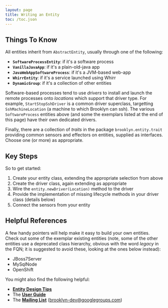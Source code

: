 ```yaml
---
layout: page
title: Writing an Entity
toc: /toc.json
---
```



## Things To Know

All entities inherit from `AbstractEntity`, 
usually through one of the following:

* **`SoftwareProcessEntity`**:  if it's a software process
* **`VanillaJavaApp`**:  if it's a plain-old-java app
* **`JavaWebAppSoftwareProcess`**:  if it's a JVM-based web-app
* **`WhirrEntity`**:  if it's a service launched using Whirr
* **`DynamicGroup`**:  if it's a collection of other entities

Software-based processes tend to use *drivers* to install and
launch the remote processes onto *locations* which support that driver type.
For example, `StartStopSshDriver` is a common driver superclass,
targetting `SshMachineLocation` (a machine to which Brooklyn can ssh).
The various `SoftwareProcess` entities above (and some the exemplars 
listed at the end of this page) have their own dedicated drivers.

Finally, there are a collection of *traits* 
in the package ``brooklyn.entity.trait`` providing common
sensors and effectors on entities, supplied as interfaces.
Choose one (or more) as appropriate.



## Key Steps

So to get started:

1. Create your entity class, extending the appropriate selection from above
2. Create the driver class, again extending as appropriate
3. Wire the `entity.newDriver(Location)` method to the driver 
4. Provide the implementation of missing lifecycle methods in your driver class (details below)
5. Connect the sensors from your entity


## Helpful References

A few handy pointers will help make it easy to build your own entities.
Check out some of the exemplar existing entities
(note, some of the other entities use a deprecated class hierarchy,
obvious with the word *legacy* in the FQN; it is suggested to avoid these,
looking at the ones below instead):

* JBoss7Server
* MySqlNode
* OpenShift

You might also find the following helpful:

* **[Entity Design Tips]({{site.url}}/dev/tips/index.html#EntityDesign)**
* The **[User Guide]({{site.url}}/use/guide/index.html)**
* The **[Mailing List](http://groups.google.com/group/brooklyn-dev)** (brooklyn-dev@googlegroups.com)
